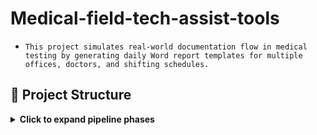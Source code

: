 # **Medical-field-tech-assist-tools**

- `This project simulates real-world documentation flow in medical testing by generating daily Word report templates for multiple offices, doctors, and shifting schedules.`

## 📁 Project Structure

<details>
<summary><strong>Click to expand pipeline phases</strong></summary>

### 🛠️ Creation of Public version is in progress
### 🚀 Original version was launched on March 2025, tested and works properly

---

### 🧭 Purpose

Automate the manual process of preparing daily report templates and associated communication artifacts (email drafts) used in outpatient medical testing procedures a week in advance.

### 📁 Repository Structure

- `scripts/` – generation scripts (screenshots)
- `templates/` – document templates (screenshots)
- `visuals/` – infographics
- `docs/` - [project documentation](https://github.com/gnrtd/medical_assistance_public/blob/main/docs/Documentation.jpg)
 
---

### **Components of the project**

- `1_create-daily-report-base` 
- `2_run-it-by-6-schedules`
- `3_create-email-drafts-by-6-schedules` 

---

### ⚙️ Features

###  [`1_create-daily-report-base`](https://github.com/gnrtd/medical_assistance_public/blob/main/templates/created_WordReport_template.png)
- Automates daily generation of a report folder with corresponding name and date, using [6 different schedules](https://github.com/gnrtd/medical_assistance_public/blob/main/visuals/Schedule_monthly_sample.jpg) a month. 

###  [`2_run-it-by-6-schedules`](https://github.com/gnrtd/medical_assistance_public/blob/main/scripts/PowerShell%2BTaskScheduler.png)
- Automates daily generation `.docx` pre-report templates for 5 different locations with:
  - Office name
  - Date of test
  - Assigned doctor
  - Optional add-ons (per office rules)

###  [`3_create-email-drafts-by-6-schedules`](https://github.com/gnrtd/medical_assistance_public/blob/main/scripts/AppScript_GmailDraftReport.png)
- Automates daily generation of e-mail drafts (regarding 6 schedules and 5 locations) for proceeding reports to the next step process.

- Supports custom office visit patterns:
  - weekly on a specific weekday
  - 1st & 3rd weekdays
  - 2nd & 4th weekdays
  - Biweekly office schedules

---

### 🛠️ Tech Stack

- **PowerShell**: File/folder automation, date logic, document template population
- **Windows Task Scheduler**: To run script weekly
- **Google Apps Script**: Gmail draft creation based on daily templates

---

🔐 Disclaimer All names, schedules, and content are synthetic. This branch is designed strictly for portfolio demonstration and technical evaluation purposes.

</details>




